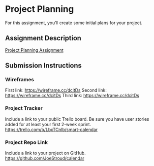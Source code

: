 # Project Planning
For this assignment, you'll create some initial plans for your project.

## Assignment Description
[Project Planning Assignment](https://education.launchcode.org/liftoff/modules/assignments/project-planning)

## Submission Instructions

### Wireframes
First link: https://wireframe.cc/dcitDs Second link:
https://wireframe.cc/dcitDs Third link:
https://wireframe.cc/dcitDs


### Project Tracker

Include a link to your public Trello board. Be sure you have user stories added for at least your first 2-week sprint.
https://trello.com/b/LbxTCnIb/smart-calendar

### Project Repo Link

Include a link to your project on GitHub. 
https://github.com/JoeStroud/calendar
